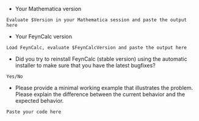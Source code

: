 *  <summary>Your Mathematica version</summary>    

  ```Evaluate $Version in your Mathematica session and paste the output here```

*  <summary>Your FeynCalc version</summary>    

  ```Load FeynCalc, evaluate $FeynCalcVersion and paste the output here```

*  <summary>Did you try to reinstall FeynCalc (stable version) using the automatic installer to make sure that you have the latest bugfixes?</summary>    

  ```Yes/No```

*  <summary>Please provide a minimal working example that illustrates the problem. Please explain the difference between the current behavior and the expected behavior.</summary>    

  ```Paste your code here```
